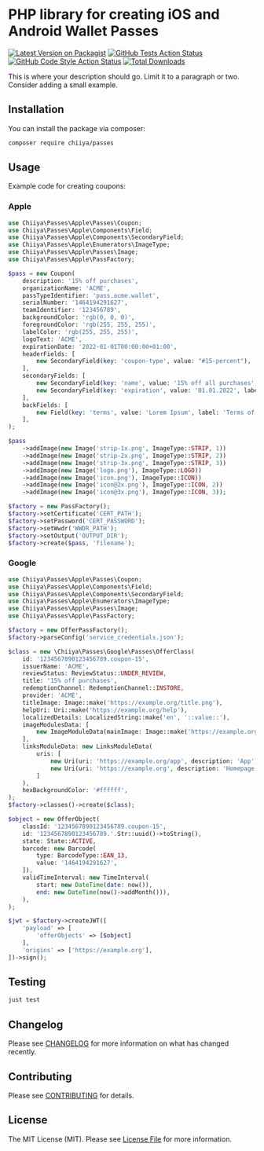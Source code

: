 # PHP library for creating iOS and Android Wallet Passes

[![Latest Version on Packagist](https://img.shields.io/packagist/v/chiiya/passes.svg?style=flat-square)](https://packagist.org/packages/chiiya/passes)
[![GitHub Tests Action Status](https://img.shields.io/github/workflow/status/chiiya/passes/run-tests?label=tests)](https://github.com/chiiya/passes/actions?query=workflow%3Arun-tests+branch%3Amain)
[![GitHub Code Style Action Status](https://img.shields.io/github/workflow/status/chiiya/passes/Check%20&%20fix%20styling?label=code%20style)](https://github.com/chiiya/passes/actions?query=workflow%3A"Check+%26+fix+styling"+branch%3Amain)
[![Total Downloads](https://img.shields.io/packagist/dt/chiiya/passes.svg?style=flat-square)](https://packagist.org/packages/chiiya/passes)

This is where your description should go. Limit it to a paragraph or two. Consider adding a small example.

## Installation

You can install the package via composer:

```bash
composer require chiiya/passes
```

## Usage

Example code for creating coupons:

### Apple
```php
use Chiiya\Passes\Apple\Passes\Coupon;
use Chiiya\Passes\Apple\Components\Field;
use Chiiya\Passes\Apple\Components\SecondaryField;
use Chiiya\Passes\Apple\Enumerators\ImageType;
use Chiiya\Passes\Apple\Passes\Image;
use Chiiya\Passes\Apple\PassFactory;

$pass = new Coupon(
    description: '15% off purchases',
    organizationName: 'ACME',
    passTypeIdentifier: 'pass.acme.wallet',
    serialNumber: '1464194291627',
    teamIdentifier: '123456789',
    backgroundColor: 'rgb(0, 0, 0)',
    foregroundColor: 'rgb(255, 255, 255)',
    labelColor: 'rgb(255, 255, 255)',
    logoText: 'ACME',
    expirationDate: '2022-01-01T00:00:00+01:00',
    headerFields: [
        new SecondaryField(key: 'coupon-type', value: "#15-percent"),
    ],
    secondaryFields: [
        new SecondaryField(key: 'name', value: '15% off all purchases', label: 'Your Coupon'),
        new SecondaryField(key: 'expiration', value: '01.01.2022', label: 'Valid Until'),
    ],
    backFields: [
        new Field(key: 'terms', value: 'Lorem Ipsum', label: 'Terms of Use'),
    ],
);

$pass
    ->addImage(new Image('strip-1x.png', ImageType::STRIP, 1))
    ->addImage(new Image('strip-2x.png', ImageType::STRIP, 2))
    ->addImage(new Image('strip-3x.png', ImageType::STRIP, 3))
    ->addImage(new Image('logo.png'), ImageType::LOGO))
    ->addImage(new Image('icon.png'), ImageType::ICON))
    ->addImage(new Image('icon@2x.png'), ImageType::ICON, 2))
    ->addImage(new Image('icon@3x.png'), ImageType::ICON, 3));

$factory = new PassFactory();
$factory->setCertificate('CERT_PATH');
$factory->setPassword('CERT_PASSWORD');
$factory->setWwdr('WWDR_PATH');
$factory->setOutput('OUTPUT_DIR');
$factory->create($pass, 'filename');
```

### Google
```php
use Chiiya\Passes\Apple\Passes\Coupon;
use Chiiya\Passes\Apple\Components\Field;
use Chiiya\Passes\Apple\Components\SecondaryField;
use Chiiya\Passes\Apple\Enumerators\ImageType;
use Chiiya\Passes\Apple\Passes\Image;
use Chiiya\Passes\Apple\PassFactory;

$factory = new OfferPassFactory();
$factory->parseConfig('service_credentials.json');

$class = new \Chiiya\Passes\Google\Passes\OfferClass(
    id: '1234567890123456789.coupon-15',
    issuerName: 'ACME',
    reviewStatus: ReviewStatus::UNDER_REVIEW,
    title: '15% off purchases',
    redemptionChannel: RedemptionChannel::INSTORE,
    provider: 'ACME',
    titleImage: Image::make('https://example.org/title.png'),
    helpUri: Uri::make('https://example.org/help'),
    localizedDetails: LocalizedString::make('en', '::value::'),
    imageModulesData: [
        new ImageModuleData(mainImage: Image::make('https://example.org/wallet.png')),
    ],
    linksModuleData: new LinksModuleData(
        uris: [
            new Uri(uri: 'https://example.org/app', description: 'App'),
            new Uri(uri: 'https://example.org', description: 'Homepage'),
        ]
    ),
    hexBackgroundColor: '#ffffff',
);
$factory->classes()->create($class);

$object = new OfferObject(
    classId: '1234567890123456789.coupon-15',
    id: '1234567890123456789.'.Str::uuid()->toString(),
    state: State::ACTIVE,
    barcode: new Barcode(
        type: BarcodeType::EAN_13,
        value: '1464194291627',
    ]),
    validTimeInterval: new TimeInterval(
        start: new DateTime(date: now()),
        end: new DateTime(now()->addMonth())),
    ),
);

$jwt = $factory->createJWT([
    'payload' => [
        'offerObjects' => [$object]
    ],
    'origins' => ['https://example.org'],
])->sign();
```

## Testing

```bash
just test
```

## Changelog

Please see [CHANGELOG](CHANGELOG.md) for more information on what has changed recently.

## Contributing

Please see [CONTRIBUTING](.github/CONTRIBUTING.md) for details.

## License

The MIT License (MIT). Please see [License File](LICENSE.md) for more information.
